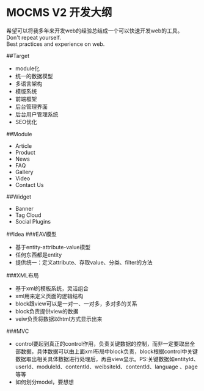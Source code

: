 MOCMS V2 开发大纲
============
希望可以将我多年来开发web的经验总结成一个可以快速开发web的工具。  
Don't repeat yourself.	  
Best practices and experience on web.  

##Target
- module化
- 统一的数据模型
- 多语言架构
- 模版系统
- 前端框架
- 后台管理界面
- 后台用户管理系统
- SEO优化

##Module
- Article
- Product
- News
- FAQ
- Gallery
- Video
- Contact Us

##Widget
- Banner
- Tag Cloud
- Social Plugins

##Idea 
###EAV模型
- 基于entity-attribute-value模型
- 任何东西都是entity
- 提供统一：定义attribute、存取value、分类、filter的方法　
 
###XML布局
- 基于xml的模板系统，灵活组合
- xml用来定义页面的逻辑结构
- block跟view可以是一对一、一对多，多对多的关系
- block负责提供view的数据
- veiw负责将数据以html方式显示出来
 
###MVC
- control要起到真正的control作用，负责关键数据的控制，而非一定要取出全部数据，具体数据可以由上面xml布局中block负责，block根据control中关键数据取出相关具体数据进行处理后，再由view显示。PS:关键数据如entityId、userId、moduleId、contentId、weibsiteId、contentId、language 、page等等
- 如何划分model，要想想
